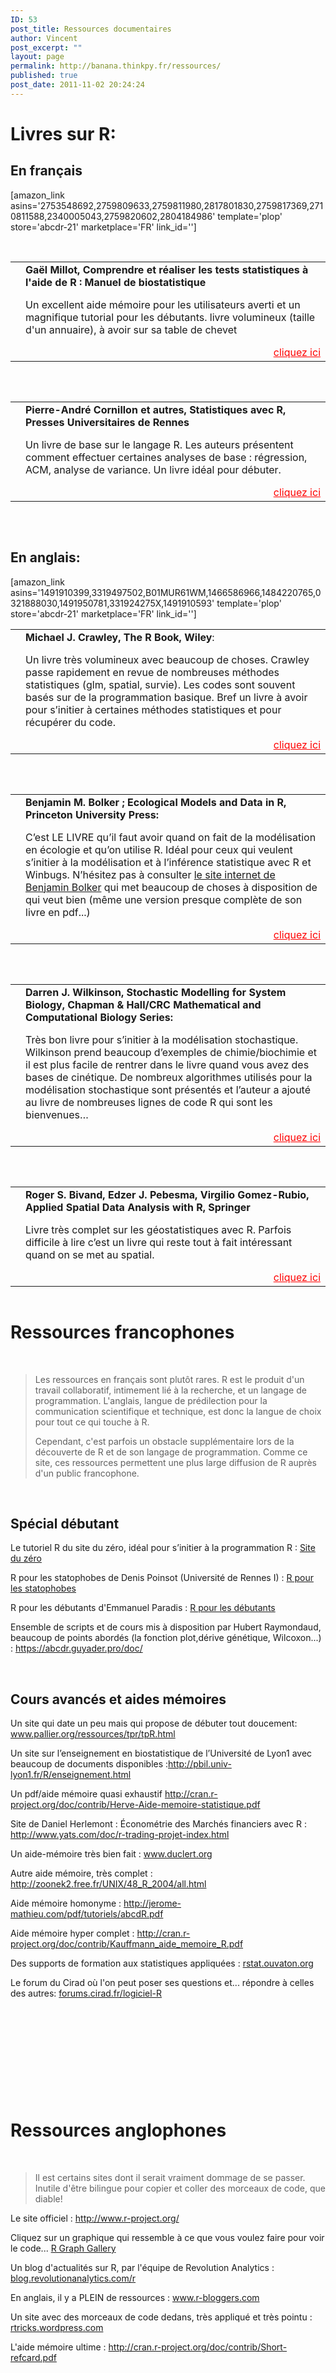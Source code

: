 ```yaml
---
ID: 53
post_title: Ressources documentaires
author: Vincent
post_excerpt: ""
layout: page
permalink: http://banana.thinkpy.fr/ressources/
published: true
post_date: 2011-11-02 20:24:24
---
```

<div id="sansa">
<h1>Livres sur R:</h1>
<h2>En français</h2>
[amazon_link asins='2753548692,2759809633,2759811980,2817801830,2759817369,2710811588,2340005043,2759820602,2804184986' template='plop' store='abcdr-21' marketplace='FR' link_id='']

&nbsp;
<table style="text-decoration: none;" border="0">
<tbody>
<tr>
<td><img style="display: none !important;" src="http://ws.assoc-amazon.fr/widgets/q?_encoding=UTF8&amp;Format=_SL110_&amp;ASIN=2804163652&amp;MarketPlace=FR&amp;ID=AsinImage&amp;WS=1&amp;tag=abcdr-21&amp;ServiceVersion=20070822" border="0" /><img style="display: none !important;" src="http://www.assoc-amazon.fr/e/ir?t=abcdr-21&amp;l=as2&amp;o=8&amp;a=2804163652" /></td>
<td style="text-decoration: none;"><strong>Gaël Millot, Comprendre et réaliser les tests statistiques à l'aide de R : Manuel de biostatistique</strong>

Un excellent aide mémoire pour les utilisateurs averti et un magnifique tutorial pour les débutants. livre volumineux (taille d'un annuaire), à avoir sur sa table de chevet

<span style="text-decoration: underline; color: #ff0000; float: right;">cliquez ici</span></td>
</tr>
</tbody>
</table>
<img style="border: none !important; margin: 0px !important;" src="http://www.assoc-amazon.fr/e/ir?t=abcdr-21&amp;l=as2&amp;o=8&amp;a=2753507228" alt="" width="1" height="1" border="0" />

&nbsp;
<table style="text-decoration: none;" border="0">
<tbody>
<tr>
<td><img style="display: none !important;" src="http://ws.assoc-amazon.fr/widgets/q?_encoding=UTF8&amp;Format=_SL110_&amp;ASIN=2753507228&amp;MarketPlace=FR&amp;ID=AsinImage&amp;WS=1&amp;tag=abcdr-21&amp;ServiceVersion=20070822" border="0" /></td>
<td style="text-decoration: none;"><strong>Pierre-André Cornillon et autres, Statistiques avec R, Presses Universitaires de Rennes</strong>

Un livre de base sur le langage R. Les auteurs présentent comment effectuer certaines analyses de base : régression, ACM, analyse de variance. Un livre idéal pour débuter.

<span style="text-decoration: underline; color: #ff0000; float: right;">cliquez ici</span></td>
</tr>
</tbody>
</table>
<img style="border: none !important; margin: 0px !important;" src="http://www.assoc-amazon.fr/e/ir?t=abcdr-21&amp;l=as2&amp;o=8&amp;a=2753507228" alt="" width="1" height="1" border="0" />

&nbsp;
<h2>En anglais:</h2>
[amazon_link asins='1491910399,3319497502,B01MUR61WM,1466586966,1484220765,0321888030,1491950781,331924275X,1491910593' template='plop' store='abcdr-21' marketplace='FR' link_id='']
<table style="text-decoration: none;" border="0">
<tbody>
<tr>
<td><img style="display: none !important;" src="http://ws.assoc-amazon.fr/widgets/q?_encoding=UTF8&amp;Format=_SL110_&amp;ASIN=0470510242&amp;MarketPlace=FR&amp;ID=AsinImage&amp;WS=1&amp;tag=abcdr-21&amp;ServiceVersion=20070822" border="0" /></td>
<td style="text-decoration: none;"><strong>Michael J. Crawley, The R Book, Wiley</strong>:

Un livre très volumineux avec beaucoup de choses. Crawley passe rapidement en revue de nombreuses méthodes statistiques (glm, spatial, survie). Les codes sont souvent basés sur de la programmation basique. Bref un livre à avoir pour s’initier à certaines méthodes statistiques et pour récupérer du code.

<span style="text-decoration: underline; color: #ff0000; float: right;">cliquez ici</span></td>
</tr>
</tbody>
</table>
<img style="border: none !important; margin: 0px !important;" src="http://www.assoc-amazon.fr/e/ir?t=abcdr-21&amp;l=as2&amp;o=8&amp;a=0470510242" alt="" width="1" height="1" border="0" />

&nbsp;
<table style="text-decoration: none;" border="0">
<tbody>
<tr>
<td><img style="display: none !important;" src="http://ws.assoc-amazon.fr/widgets/q?_encoding=UTF8&amp;Format=_SL110_&amp;ASIN=0691125228&amp;MarketPlace=FR&amp;ID=AsinImage&amp;WS=1&amp;tag=abcdr-21&amp;ServiceVersion=20070822" border="0" /></td>
<td style="text-decoration: none;"><strong>Benjamin M. Bolker ; Ecological Models and Data in R, Princeton University Press:</strong>

C’est LE LIVRE qu’il faut avoir quand on fait de la modélisation en écologie et qu’on utilise R. Idéal pour ceux qui veulent s’initier à la modélisation et à l’inférence statistique avec R et Winbugs. N’hésitez pas à consulter <a href="http://www.math.mcmaster.ca/~bolker/emdbook/" target="_blank" rel="noopener">le site internet de Benjamin Bolker</a> qui met beaucoup de choses à disposition de qui veut bien (même une version presque complète de son livre en pdf...)

<span style="text-decoration: underline; color: #ff0000; float: right;">cliquez ici</span></td>
</tr>
</tbody>
</table>
<img style="border: none !important; margin: 0px !important;" src="http://www.assoc-amazon.fr/e/ir?t=abcdr-21&amp;l=as2&amp;o=8&amp;a=0691125228" alt="" width="1" height="1" border="0" />

&nbsp;
<table style="text-decoration: none;" border="0">
<tbody>
<tr>
<td><img style="display: none !important;" src="http://ws.assoc-amazon.fr/widgets/q?_encoding=UTF8&amp;Format=_SL110_&amp;ASIN=1439837724&amp;MarketPlace=FR&amp;ID=AsinImage&amp;WS=1&amp;tag=abcdr-21&amp;ServiceVersion=20070822" border="0" /></td>
<td style="text-decoration: none;"><strong>Darren J. Wilkinson, Stochastic Modelling for System Biology, Chapman &amp; Hall/CRC Mathematical and Computational Biology Series:</strong>

Très bon livre pour s’initier à la modélisation stochastique. Wilkinson prend beaucoup d’exemples de chimie/biochimie et il est plus facile de rentrer dans le livre quand vous avez des bases de cinétique. De nombreux algorithmes utilisés pour la modélisation stochastique sont présentés et l’auteur a ajouté au livre de nombreuses lignes de code R qui sont les bienvenues…

<span style="text-decoration: underline; color: #ff0000; float: right;">cliquez ici</span></td>
</tr>
</tbody>
</table>
<img style="border: none !important; margin: 0px !important;" src="http://www.assoc-amazon.fr/e/ir?t=abcdr-21&amp;l=as2&amp;o=8&amp;a=1439837724" alt="" width="1" height="1" border="0" />

&nbsp;
<table style="text-decoration: none;" border="0">
<tbody>
<tr>
<td><img style="display: none !important;" src="http://ws.assoc-amazon.fr/widgets/q?_encoding=UTF8&amp;Format=_SL110_&amp;ASIN=0387781706&amp;MarketPlace=FR&amp;ID=AsinImage&amp;WS=1&amp;tag=abcdr-21&amp;ServiceVersion=20070822" border="0" /></td>
<td style="text-decoration: none;"><strong>Roger S. Bivand, Edzer J. Pebesma, Virgilio Gomez-Rubio, Applied Spatial Data Analysis with R, Springer</strong>

Livre très complet sur les géostatistiques avec R. Parfois difficile à lire c’est un livre qui reste tout à fait intéressant quand on se met au spatial.

<span style="text-decoration: underline; color: #ff0000; float: right;">cliquez ici</span></td>
</tr>
</tbody>
</table>
<img style="border: none !important; margin: 0px !important;" src="http://www.assoc-amazon.fr/e/ir?t=abcdr-21&amp;l=as2&amp;o=8&amp;a=0387781706" alt="" width="1" height="1" border="0" />

<img style="display: none !important;" src="http://wms.assoc-amazon.fr/20070822/FR/img/noscript.gif?tag=abcdr-21" alt="" />

</div>
<h1>Ressources francophones</h1>
&nbsp;
<blockquote>Les ressources en français sont plutôt rares. R est le produit d'un travail collaboratif, intimement lié à la recherche, et un langage de programmation. L'anglais, langue de prédilection pour la communication scientifique et technique, est donc la langue de choix pour tout ce qui touche à R.

Cependant, c'est parfois un obstacle supplémentaire lors de la découverte de R et de son langage de programmation. Comme ce site, ces ressources permettent une plus large diffusion de R auprès d'un public francophone.</blockquote>
&nbsp;
<h2>Spécial débutant</h2>
Le tutoriel R du site du zéro, idéal pour s’initier à la programmation R : <a href="http://www.siteduzero.com/tutoriel-3-374508-effectuez-vos-etudes-statistiques-avec-r.html" target="_blank" rel="noopener">Site du zéro</a>

R pour les statophobes de Denis Poinsot (Université de Rennes I) : <a title="R pour les statophobes" href="http://www.info.univ-angers.fr/~gh/tuteurs/statistiques_pour_statophobes.pdf" target="_blank" rel="noopener">R pour les statophobes</a>

R pour les débutants d'Emmanuel Paradis : <a href="http://cran.r-project.org/doc/contrib/Paradis-rdebuts_fr.pdf" target="_blank" rel="noopener">R pour les débutants</a>

Ensemble de scripts et de cours mis à disposition par Hubert Raymondaud, beaucoup de points abordés (la fonction plot,dérive génétique, Wilcoxon...) : <a href="https://abcdr.guyader.pro/doc/" target="_blank" rel="noopener">https://abcdr.guyader.pro/doc/</a>

&nbsp;
<h2>Cours avancés et aides mémoires</h2>
Un site qui date un peu mais qui propose de débuter tout doucement: <a href="http://www.pallier.org/ressources/tpr/tpR.html" target="_blank" rel="noopener">www.pallier.org/ressources/tpr/tpR.html</a>

Un site sur l’enseignement en biostatistique de l’Université de Lyon1 avec beaucoup de
documents disponibles :<a href="http://pbil.univ-lyon1.fr/R/enseignement.html" target="_blank" rel="noopener">http://pbil.univ-lyon1.fr/R/enseignement.html</a>

Un pdf/aide mémoire quasi exhaustif <a href="http://cran.r-project.org/doc/contrib/Herve-Aide-memoire-statistique.pdf" target="_blank" rel="noopener">
http://cran.r-project.org/doc/contrib/Herve-Aide-memoire-statistique.pdf</a>

Site de Daniel Herlemont : Économétrie des Marchés financiers avec R : <a href="http://www.yats.com/doc/r-trading-projet-index.html" target="_blank" rel="noopener">http://www.yats.com/doc/r-trading-projet-index.html</a>

Un aide-mémoire très bien fait : <a href="http://www.duclert.org" target="_blank" rel="noopener">www.duclert.org</a>

Autre aide mémoire, très complet : <a href="http://zoonek2.free.fr/UNIX/48_R_2004/all.html" target="_blank" rel="noopener">http://zoonek2.free.fr/UNIX/48_R_2004/all.html</a>

Aide mémoire homonyme : <a href="http://jerome-mathieu.com/pdf/tutoriels/abcdR.pdf" target="_blank" rel="noopener">http://jerome-mathieu.com/pdf/tutoriels/abcdR.pdf</a>

Aide mémoire hyper complet : <a href="http://cran.r-project.org/doc/contrib/Kauffmann_aide_memoire_R.pdf" target="_blank" rel="noopener">http://cran.r-project.org/doc/contrib/Kauffmann_aide_memoire_R.pdf</a>

Des supports de formation aux statistiques appliquées : <a href="http://rstat.ouvaton.org" target="_blank" rel="noopener">rstat.ouvaton.org</a>

Le forum du Cirad où l'on peut poser ses questions et... répondre à celles des autres: <a href="http://forums.cirad.fr/logiciel-R" target="_blank" rel="noopener">forums.cirad.fr/logiciel-R</a>

&nbsp;

&nbsp;

&nbsp;

&nbsp;

&nbsp;
<h1>Ressources anglophones</h1>
&nbsp;
<blockquote>Il est certains sites dont il serait vraiment dommage de se passer. Inutile d'être bilingue pour copier et coller des morceaux de code, que diable!</blockquote>
Le site officiel : <a href="http://www.r-project.org/" target="_blank" rel="noopener">http://www.r-project.org/</a>

Cliquez sur un graphique qui ressemble à ce que vous voulez faire pour voir le code... <a href="http://gallery.r-enthusiasts.com" target="_blank" rel="noopener">R Graph Gallery</a>

Un blog d'actualités sur R, par l'équipe de Revolution Analytics : <a href="http://blog.revolutionanalytics.com/r" target="_blank" rel="noopener">blog.revolutionanalytics.com/r</a>

En anglais, il y a PLEIN de ressources : <a href="http://www.r-bloggers.com" target="_blank" rel="noopener">www.r-bloggers.com</a>

Un site avec des morceaux de code dedans, très appliqué et très pointu : <a href="http://rtricks.wordpress.com" target="_blank" rel="noopener">rtricks.wordpress.com</a>

L'aide mémoire ultime : <a href="http://cran.r-project.org/doc/contrib/Short-refcard.pdf" target="_blank" rel="noopener">http://cran.r-project.org/doc/contrib/Short-refcard.pdf</a>

&nbsp;

&nbsp;
